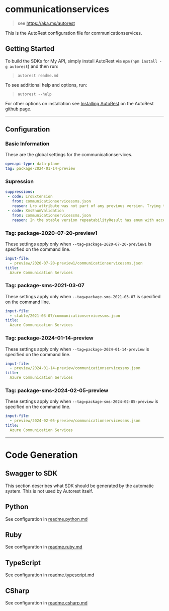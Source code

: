 # communicationservices

> see https://aka.ms/autorest

This is the AutoRest configuration file for communicationservices.

## Getting Started

To build the SDKs for My API, simply install AutoRest via `npm` (`npm install -g autorest`) and then run:

> `autorest readme.md`

To see additional help and options, run:

> `autorest --help`

For other options on installation see [Installing AutoRest](https://aka.ms/autorest/install) on the AutoRest github page.

---

## Configuration

### Basic Information

These are the global settings for the communicationservices.

```yaml
openapi-type: data-plane
tag: package-2024-01-14-preview
```

### Supression
``` yaml
suppressions:
 - code: LroExtension
   from: communicationservicessms.json
   reason: Lro attribute was not part of any previous version. Trying to add it signals breaking changes and requires adding operation-location, etc.
 - code: XmsEnumValidation
   from: communicationservicessms.json
   reason: In the stable version repeatabilityResult has enum with accepted/rejected. Also SDK generation of SmsSendResponseItemRepeatabilityResult will fail without it.
```

### Tag: package-2020-07-20-preview1

These settings apply only when `--tag=package-2020-07-20-preview1` is specified on the command line.

```yaml $(tag) == 'package-2020-07-20-preview1'
input-file:
  - preview/2020-07-20-preview1/communicationservicessms.json
title:
  Azure Communication Services
```

### Tag: package-sms-2021-03-07

These settings apply only when `--tag=package-sms-2021-03-07` is specified on the command line.

```yaml $(tag) == 'package-sms-2021-03-07'
input-file:
  - stable/2021-03-07/communicationservicessms.json
title:
  Azure Communication Services
```

### Tag: package-2024-01-14-preview

These settings apply only when `--tag=package-2024-01-14-preview` is specified on the command line.

```yaml $(tag) == 'package-2024-01-14-preview'
input-file:
  - preview/2024-01-14-preview/communicationservicessms.json
title:
  Azure Communication Services
```

### Tag: package-sms-2024-02-05-preview

These settings apply only when `--tag=package-sms-2024-02-05-preview` is specified on the command line.

```yaml $(tag) == 'package-sms-2024-02-05-preview'
input-file:
  - preview/2024-02-05-preview/communicationservicessms.json
title:
  Azure Communication Services
```

---

# Code Generation

## Swagger to SDK

This section describes what SDK should be generated by the automatic system.
This is not used by Autorest itself.

## Python

See configuration in [readme.python.md](./readme.python.md)

## Ruby

See configuration in [readme.ruby.md](./readme.ruby.md)

## TypeScript

See configuration in [readme.typescript.md](./readme.typescript.md)

## CSharp

See configuration in [readme.csharp.md](./readme.csharp.md)
